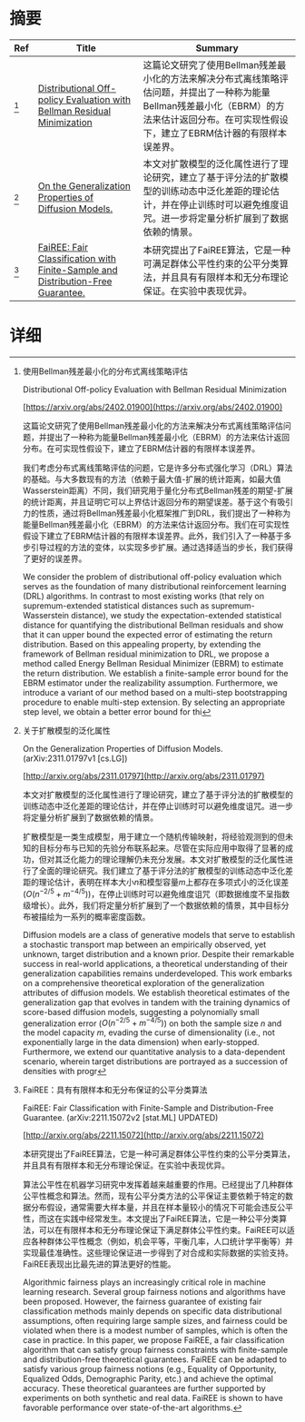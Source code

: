 # 摘要

| Ref | Title | Summary |
| --- | --- | --- |
| [^1] | [Distributional Off-policy Evaluation with Bellman Residual Minimization](https://arxiv.org/abs/2402.01900) | 这篇论文研究了使用Bellman残差最小化的方法来解决分布式离线策略评估问题，并提出了一种称为能量Bellman残差最小化（EBRM）的方法来估计返回分布。在可实现性假设下，建立了EBRM估计器的有限样本误差界。 |
| [^2] | [On the Generalization Properties of Diffusion Models.](http://arxiv.org/abs/2311.01797) | 本文对扩散模型的泛化属性进行了理论研究，建立了基于评分法的扩散模型的训练动态中泛化差距的理论估计，并在停止训练时可以避免维度诅咒。进一步将定量分析扩展到了数据依赖的情景。 |
| [^3] | [FaiREE: Fair Classification with Finite-Sample and Distribution-Free Guarantee.](http://arxiv.org/abs/2211.15072) | 本研究提出了FaiREE算法，它是一种可满足群体公平性约束的公平分类算法，并且具有有限样本和无分布理论保证。在实验中表现优异。 |

# 详细

[^1]: 使用Bellman残差最小化的分布式离线策略评估

    Distributional Off-policy Evaluation with Bellman Residual Minimization

    [https://arxiv.org/abs/2402.01900](https://arxiv.org/abs/2402.01900)

    这篇论文研究了使用Bellman残差最小化的方法来解决分布式离线策略评估问题，并提出了一种称为能量Bellman残差最小化（EBRM）的方法来估计返回分布。在可实现性假设下，建立了EBRM估计器的有限样本误差界。

    

    我们考虑分布式离线策略评估的问题，它是许多分布式强化学习（DRL）算法的基础。与大多数现有的方法（依赖于最大值-扩展的统计距离，如最大值Wasserstein距离）不同，我们研究用于量化分布式Bellman残差的期望-扩展的统计距离，并且证明它可以上界估计返回分布的期望误差。基于这个有吸引力的性质，通过将Bellman残差最小化框架推广到DRL，我们提出了一种称为能量Bellman残差最小化（EBRM）的方法来估计返回分布。我们在可实现性假设下建立了EBRM估计器的有限样本误差界。此外，我们引入了一种基于多步引导过程的方法的变体，以实现多步扩展。通过选择适当的步长，我们获得了更好的误差界。

    We consider the problem of distributional off-policy evaluation which serves as the foundation of many distributional reinforcement learning (DRL) algorithms. In contrast to most existing works (that rely on supremum-extended statistical distances such as supremum-Wasserstein distance), we study the expectation-extended statistical distance for quantifying the distributional Bellman residuals and show that it can upper bound the expected error of estimating the return distribution. Based on this appealing property, by extending the framework of Bellman residual minimization to DRL, we propose a method called Energy Bellman Residual Minimizer (EBRM) to estimate the return distribution. We establish a finite-sample error bound for the EBRM estimator under the realizability assumption. Furthermore, we introduce a variant of our method based on a multi-step bootstrapping procedure to enable multi-step extension. By selecting an appropriate step level, we obtain a better error bound for thi
    
[^2]: 关于扩散模型的泛化属性

    On the Generalization Properties of Diffusion Models. (arXiv:2311.01797v1 [cs.LG])

    [http://arxiv.org/abs/2311.01797](http://arxiv.org/abs/2311.01797)

    本文对扩散模型的泛化属性进行了理论研究，建立了基于评分法的扩散模型的训练动态中泛化差距的理论估计，并在停止训练时可以避免维度诅咒。进一步将定量分析扩展到了数据依赖的情景。

    

    扩散模型是一类生成模型，用于建立一个随机传输映射，将经验观测到的但未知的目标分布与已知的先验分布联系起来。尽管在实际应用中取得了显著的成功，但对其泛化能力的理论理解仍未充分发展。本文对扩散模型的泛化属性进行了全面的理论研究。我们建立了基于评分法的扩散模型的训练动态中泛化差距的理论估计，表明在样本大小$n$和模型容量$m$上都存在多项式小的泛化误差($O(n^{-2/5}+m^{-4/5})$)，在停止训练时可以避免维度诅咒（即数据维度不呈指数级增长）。此外，我们将定量分析扩展到了一个数据依赖的情景，其中目标分布被描绘为一系列的概率密度函数。

    Diffusion models are a class of generative models that serve to establish a stochastic transport map between an empirically observed, yet unknown, target distribution and a known prior. Despite their remarkable success in real-world applications, a theoretical understanding of their generalization capabilities remains underdeveloped. This work embarks on a comprehensive theoretical exploration of the generalization attributes of diffusion models. We establish theoretical estimates of the generalization gap that evolves in tandem with the training dynamics of score-based diffusion models, suggesting a polynomially small generalization error ($O(n^{-2/5}+m^{-4/5})$) on both the sample size $n$ and the model capacity $m$, evading the curse of dimensionality (i.e., not exponentially large in the data dimension) when early-stopped. Furthermore, we extend our quantitative analysis to a data-dependent scenario, wherein target distributions are portrayed as a succession of densities with progr
    
[^3]: FaiREE：具有有限样本和无分布保证的公平分类算法

    FaiREE: Fair Classification with Finite-Sample and Distribution-Free Guarantee. (arXiv:2211.15072v2 [stat.ML] UPDATED)

    [http://arxiv.org/abs/2211.15072](http://arxiv.org/abs/2211.15072)

    本研究提出了FaiREE算法，它是一种可满足群体公平性约束的公平分类算法，并且具有有限样本和无分布理论保证。在实验中表现优异。

    

    算法公平性在机器学习研究中发挥着越来越重要的作用。已经提出了几种群体公平性概念和算法。然而，现有公平分类方法的公平保证主要依赖于特定的数据分布假设，通常需要大样本量，并且在样本量较小的情况下可能会违反公平性，而这在实践中经常发生。本文提出了FaiREE算法，它是一种公平分类算法，可以在有限样本和无分布理论保证下满足群体公平性约束。FaiREE可以适应各种群体公平性概念（例如，机会平等，平衡几率，人口统计学平衡等）并实现最佳准确性。这些理论保证进一步得到了对合成和实际数据的实验支持。FaiREE表现出比最先进的算法更好的性能。

    Algorithmic fairness plays an increasingly critical role in machine learning research. Several group fairness notions and algorithms have been proposed. However, the fairness guarantee of existing fair classification methods mainly depends on specific data distributional assumptions, often requiring large sample sizes, and fairness could be violated when there is a modest number of samples, which is often the case in practice. In this paper, we propose FaiREE, a fair classification algorithm that can satisfy group fairness constraints with finite-sample and distribution-free theoretical guarantees. FaiREE can be adapted to satisfy various group fairness notions (e.g., Equality of Opportunity, Equalized Odds, Demographic Parity, etc.) and achieve the optimal accuracy. These theoretical guarantees are further supported by experiments on both synthetic and real data. FaiREE is shown to have favorable performance over state-of-the-art algorithms.
    

